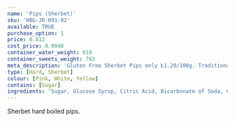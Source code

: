 ```yaml
---
name: 'Pips (Sherbet)'
sku: 'HBG-JR-091-02'
available: TRUE
purchase_option: 1
price: 0.012
cost_price: 0.0048
container_water_weight: 919
container_sweets_weight: 793
meta_description: 'Gluten Free Sherbet Pips only Ł1.20/100g. Traditional sweets and more at Humbugs Confectionery Store. Specialists in satisfying your sweet tooth!'
type: [Hard, Sherbet]
colour: [Pink, White, Yellow]
contains: [Sugar]
ingredients: 'Sugar, Glucose Syrup, Citric Acid, Bicarbonate of Soda, Colours: Beetroot, Carotene'
---
```

Sherbet hard boiled pips.
